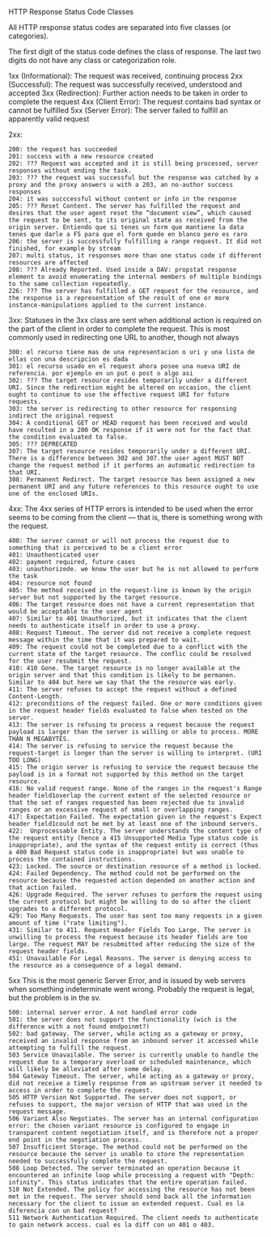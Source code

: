 HTTP Response Status Code Classes

All HTTP response status codes are separated into five classes (or categories).

The first digit of the status code defines the class of response. The last two digits do not have any class or categorization role.

1xx (Informational): The request was received, continuing process
2xx (Successful): The request was successfully received, understood and accepted
3xx (Redirection): Further action needs to be taken in order to complete the request
4xx (Client Error): The request contains bad syntax or cannot be fulfilled
5xx (Server Error): The server failed to fulfill an apparently valid request


2xx:

	200: the request has succeeded
	201: success with a new resource created
	202: ??? Request was accepted and it is still being processed, server responses without ending the task.
	203: ??? the request was successful but the response was catched by a proxy and the proxy answers u with a 203, an no-author success responses
	204: it was succcessful without content or info in the response
	205: ??? Reset Content. The server has fulfilled the request and desires that the user agent reset the “document view”, which caused the request to be sent, to its original state as received from the origin server. Entiendo que si tenes un form que mantiene la data tenes que darle a F5 para que el form quede en blanco pero es raro
	206: the server is successfully fulfilling a range request. It did not finished, for example by stream
	207: multi status, it responses more than one status code if different resources are affected
	208: ??? Already Reported. Used inside a DAV: propstat response element to avoid enumerating the internal members of multiple bindings to the same collection repeatedly.
	226: ??? The server has fulfilled a GET request for the resource, and the response is a representation of the result of one or more instance-manipulations applied to the current instance.

3xx: Statuses in the 3xx class are sent when additional action is required on the part of the client in order to complete the request. This is most commonly used in redirecting one URL to another, though not always

	300: el recurso tiene mas de una representacion o uri y una lista de ellas con una descripcion es dada
	301: el recurso usado en el request ahora posee una nueva URI de referencia. por ejemplo en un put o post o algo asi
	302: ??? The target resource resides temporarily under a different URI. Since the redirection might be altered on occasion, the client ought to continue to use the effective request URI for future requests.
	303: the server is redirecting to other resource for responsing indirect the original request
	304: A conditional GET or HEAD request has been received and would have resulted in a 200 OK response if it were not for the fact that the condition evaluated to false.
	305: ??? DEPRECATED
	307: The target resource resides temporarily under a different URI. There is a difference between 302 and 307.the user agent MUST NOT change the request method if it performs an automatic redirection to that URI.
	308: Permanent Redirect. The target resource has been assigned a new permanent URI and any future references to this resource ought to use one of the enclosed URIs.

4xx: The 4xx series of HTTP errors is intended to be used when the error seems to be coming from the client — that is, there is something wrong with the request.

	400: The server cannot or will not process the request due to something that is perceived to be a client error 
	401: Unauthenticated user
	402: payment required, future cases
	403: unauthorizede. we know the user but he is not allowed to perform the task
	404: resource not found
	405: The method received in the request-line is known by the origin server but not supported by the target resource.
	406: The target resource does not have a current representation that would be acceptable to the user agent
	407: Similar to 401 Unauthorized, but it indicates that the client needs to authenticate itself in order to use a proxy.
	408: Request Timeout. The server did not receive a complete request message within the time that it was prepared to wait.
	409: The request could not be completed due to a conflict with the current state of the target resource. The conflic could be resolved for the user resubmit the request.
	410: 410 Gone. The target resource is no longer available at the origin server and that this condition is likely to be permanen. Similar to 404 but here we say that the the resource was early.
	411: The server refuses to accept the request without a defined Content-Length.
	412: preconditions of the request failed. One or more conditions given in the request header fields evaluated to false when tested on the server.
	413: The server is refusing to process a request because the request payload is larger than the server is willing or able to process. MORE THAN N MEGABYTES.
	414: The server is refusing to service the request because the request-target is longer than the server is willing to interpret. (URI TOO LONG)
	415: The origin server is refusing to service the request because the payload is in a format not supported by this method on the target resource.
	416: No valid request range. None of the ranges in the request's Range header field1overlap the current extent of the selected resource or that the set of ranges requested has been rejected due to invalid ranges or an excessive request of small or overlapping ranges.
	417: Expectation Failed. The expectation given in the request's Expect header field1could not be met by at least one of the inbound servers.
	422:  Unprocessable Entity. The server understands the content type of the request entity (hence a 415 Unsupported Media Type status code is inappropriate), and the syntax of the request entity is correct (thus a 400 Bad Request status code is inappropriate) but was unable to process the contained instructions.
	423: Locked. The source or destination resource of a method is locked.
	424: Failed Dependency. The method could not be performed on the resource because the requested action depended on another action and that action failed.
	426: Upgrade Required. The server refuses to perform the request using the current protocol but might be willing to do so after the client upgrades to a different protocol.
	429: Too Many Requests. The user has sent too many requests in a given amount of time ("rate limiting").
	431: Similar to 411. Request Header Fields Too Large. The server is unwilling to process the request because its header fields are too large. The request MAY be resubmitted after reducing the size of the request header fields.
	451: Unavailable For Legal Reasons. The server is denying access to the resource as a consequence of a legal demand.

5xx This is the most generic Server Error, and is issued by web servers when something indeterminate went wrong. Probably the request is legal, but the problem is in the sv.

	500: internal server error. A not handled error code
	501: the server does not support the functionality (wich is the difference with a not found endpoinmt?)
	502: bad gateway. The server, while acting as a gateway or proxy, received an invalid response from an inbound server it accessed while attempting to fulfill the request.
	503 Service Unavailable. The server is currently unable to handle the request due to a temporary overload or scheduled maintenance, which will likely be alleviated after some delay.
	504 Gateway Timeout. The server, while acting as a gateway or proxy, did not receive a timely response from an upstream server it needed to access in order to complete the request.
	505 HTTP Version Not Supported. The server does not support, or refuses to support, the major version of HTTP that was used in the request message.
	506 Variant Also Negotiates. The server has an internal configuration error: the chosen variant resource is configured to engage in transparent content negotiation itself, and is therefore not a proper end point in the negotiation process.
	507 Insufficient Storage. The method could not be performed on the resource because the server is unable to store the representation needed to successfully complete the request.
	508 Loop Detected. The server terminated an operation because it encountered an infinite loop while processing a request with "Depth: infinity". This status indicates that the entire operation failed.
	510 Not Extended. The policy for accessing the resource has not been met in the request. The server should send back all the information necessary for the client to issue an extended request. Cual es la diferencia con un bad request?
	511 Network Authentication Required. The client needs to authenticate to gain network access. cual es la diff con un 401 o 403.
